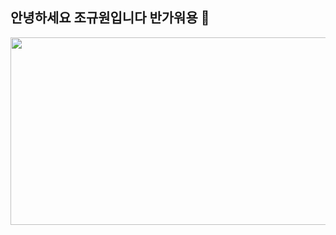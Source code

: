 ## 안녕하세요 조규원입니다 반가워용 👋

<a href="https://github.com/devxb/gitanimals">
<img
  src="https://render.gitanimals.org/farms/KKUONI"
  width="600"
  height="300"
/>
</a>

<!--
**KKUONI/KKUONI** is a ✨ _special_ ✨ repository because its `README.md` (this file) appears on your GitHub profile.

Here are some ideas to get you started:

- 🔭 I’m currently working on ...
- 🌱 I’m currently learning ...
- 👯 I’m looking to collaborate on ...
- 🤔 I’m looking for help with ...
- 💬 Ask me about ...
- 📫 How to reach me: ...
- 😄 Pronouns: ...
- ⚡ Fun fact: ...
-->
